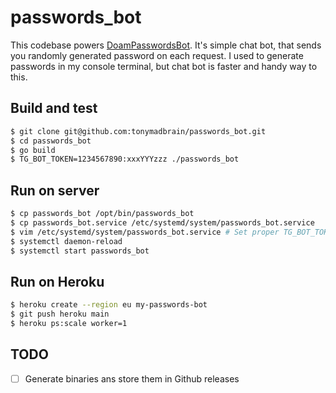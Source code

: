 # passwords_bot

This codebase powers [DoamPasswordsBot](https://t.me/DoamPasswordsBot). It's simple chat bot, that sends you randomly generated password on each request. I used to generate passwords in my console terminal, but chat bot is faster and handy way to this.

## Build and test

```Bash
$ git clone git@github.com:tonymadbrain/passwords_bot.git
$ cd passwords_bot
$ go build
$ TG_BOT_TOKEN=1234567890:xxxYYYzzz ./passwords_bot
```

## Run on server

```Bash
$ cp passwords_bot /opt/bin/passwords_bot
$ cp passwords_bot.service /etc/systemd/system/passwords_bot.service
$ vim /etc/systemd/system/passwords_bot.service # Set proper TG_BOT_TOKEN
$ systemctl daemon-reload
$ systemctl start passwords_bot
```

## Run on Heroku

```Bash
$ heroku create --region eu my-passwords-bot
$ git push heroku main
$ heroku ps:scale worker=1
```

## TODO

- [ ] Generate binaries ans store them in Github releases
